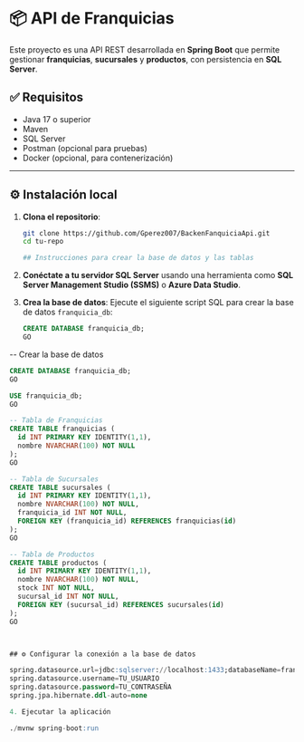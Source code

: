# 📦 API de Franquicias

Este proyecto es una API REST desarrollada en **Spring Boot** que permite gestionar **franquicias**, **sucursales** y **productos**, con persistencia en **SQL Server**.

## ✅ Requisitos

- Java 17 o superior
- Maven
- SQL Server
- Postman (opcional para pruebas)
- Docker (opcional, para contenerización)

---

## ⚙️ Instalación local

1. **Clona el repositorio**:
   ```bash
   git clone https://github.com/Gperez007/BackenFanquiciaApi.git
   cd tu-repo

   ## Instrucciones para crear la base de datos y las tablas

1. **Conéctate a tu servidor SQL Server** usando una herramienta como **SQL Server Management Studio (SSMS)** o **Azure Data Studio**.

2. **Crea la base de datos**:
   Ejecute el siguiente script SQL para crear la base de datos `franquicia_db`:

   ```sql
   CREATE DATABASE franquicia_db;
   GO

*--* Crear la base de datos
  ```sql
CREATE DATABASE franquicia_db;
GO

USE franquicia_db;
GO

-- Tabla de Franquicias
CREATE TABLE franquicias (
    id INT PRIMARY KEY IDENTITY(1,1),
    nombre NVARCHAR(100) NOT NULL
);
GO

-- Tabla de Sucursales
CREATE TABLE sucursales (
    id INT PRIMARY KEY IDENTITY(1,1),
    nombre NVARCHAR(100) NOT NULL,
    franquicia_id INT NOT NULL,
    FOREIGN KEY (franquicia_id) REFERENCES franquicias(id)
);
GO

-- Tabla de Productos
CREATE TABLE productos (
    id INT PRIMARY KEY IDENTITY(1,1),
    nombre NVARCHAR(100) NOT NULL,
    stock INT NOT NULL,
    sucursal_id INT NOT NULL,
    FOREIGN KEY (sucursal_id) REFERENCES sucursales(id)
);
GO



## ⚙️ Configurar la conexión a la base de datos

spring.datasource.url=jdbc:sqlserver://localhost:1433;databaseName=franquicia_db
spring.datasource.username=TU_USUARIO
spring.datasource.password=TU_CONTRASEÑA
spring.jpa.hibernate.ddl-auto=none

4. Ejecutar la aplicación

./mvnw spring-boot:run